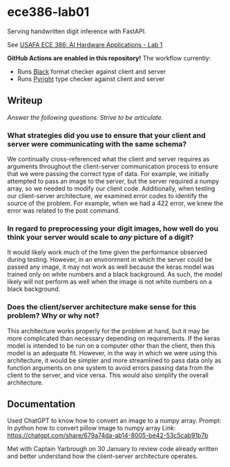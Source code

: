 # ece386-lab01

Serving handwritten digit inference with FastAPI.

See [USAFA ECE 386: AI Hardware Applications - Lab 1](https://usafa-ece.github.io/ece386-book/b1-prediction/lab-digits-api.html)

**GitHub Actions are enabled in this repository!** The workflow currently:

- Runs [Black](https://black.readthedocs.io/en/stable/index.html) format checker against client and server
- Runs [Pyright](https://microsoft.github.io/pyright/#/) type checker against client and server

## Writeup

*Answer the following questions. Strive to be articulate.*

### What strategies did you use to ensure that your client and server were communicating with the same schema?

We continually cross-referenced what the client and server requires as arguments throughout the client-server communication process to ensure that we were passing the correct type of data. For example, we initially attempted to pass an image to the server, but the server required a numpy array, so we needed to modify our client code. Additionally, when testing our client-server architecture, we examined error codes to identify the source of the problem. For example, when we had a 422 error, we knew the error was related to the post command.

### In regard to preprocessing your digit images, how well do you think your server would scale to *any* picture of a digit?

It would likely work much of the time given the performance observed during testing. However, in an environment in which the server could be passed any image, it may not work as well because the keras model was trained only on white numbers and a black background. As such, the model likely will not perform as well when the image is not white numbers on a black background.

### Does the client/server architecture make sense for this problem? Why or why not?

This architecture works properly for the problem at hand, but it may be more complicated than necessary depending on requirements. If the keras model is intended to be run on a computer other than the client, then this model is an adequate fit. However, in the way in which we were using this architecture, it would be simpler and more streamlined to pass data only as function arguments on one system to avoid errors passing data from the client to the server, and vice versa. This would also simplify the overall architecture.

## Documentation

Used ChatGPT to know how to convert an image to a numpy array.
Prompt: In python how to convert pillow image to numpy array
Link: https://chatgpt.com/share/679a74da-ab14-8005-be42-53c5cab91b7b

Met with Captain Yarbrough on 30 January to review code already written and better understand how the client-server architecture operates.